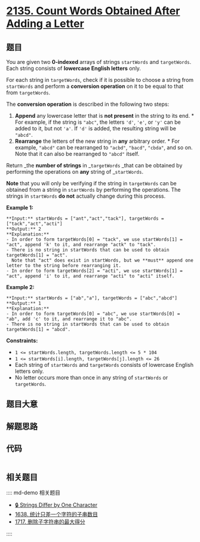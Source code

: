 # [2135. Count Words Obtained After Adding a Letter](https://leetcode.com/problems/count-words-obtained-after-adding-a-letter)

## 题目

You are given two **0-indexed** arrays of strings `startWords` and
`targetWords`. Each string consists of **lowercase English letters** only.

For each string in `targetWords`, check if it is possible to choose a string
from `startWords` and perform a **conversion operation** on it to be equal to
that from `targetWords`.

The **conversion operation** is described in the following two steps:

  1. **Append** any lowercase letter that is **not present** in the string to its end. 
    * For example, if the string is `"abc"`, the letters `'d'`, `'e'`, or `'y'` can be added to it, but not `'a'`. If `'d'` is added, the resulting string will be `"abcd"`.
  2. **Rearrange** the letters of the new string in **any** arbitrary order. 
    * For example, `"abcd"` can be rearranged to `"acbd"`, `"bacd"`, `"cbda"`, and so on. Note that it can also be rearranged to `"abcd"` itself.

Return _the **number of strings** in _`targetWords` _that can be obtained by
performing the operations on **any** string of _`startWords`.

**Note** that you will only be verifying if the string in `targetWords` can be
obtained from a string in `startWords` by performing the operations. The
strings in `startWords` **do not** actually change during this process.



**Example 1:**

    
    
    **Input:** startWords = ["ant","act","tack"], targetWords = ["tack","act","acti"]
    **Output:** 2
    **Explanation:**
    - In order to form targetWords[0] = "tack", we use startWords[1] = "act", append 'k' to it, and rearrange "actk" to "tack".
    - There is no string in startWords that can be used to obtain targetWords[1] = "act".
      Note that "act" does exist in startWords, but we **must** append one letter to the string before rearranging it.
    - In order to form targetWords[2] = "acti", we use startWords[1] = "act", append 'i' to it, and rearrange "acti" to "acti" itself.
    

**Example 2:**

    
    
    **Input:** startWords = ["ab","a"], targetWords = ["abc","abcd"]
    **Output:** 1
    **Explanation:**
    - In order to form targetWords[0] = "abc", we use startWords[0] = "ab", add 'c' to it, and rearrange it to "abc".
    - There is no string in startWords that can be used to obtain targetWords[1] = "abcd".
    



**Constraints:**

  * `1 <= startWords.length, targetWords.length <= 5 * 104`
  * `1 <= startWords[i].length, targetWords[j].length <= 26`
  * Each string of `startWords` and `targetWords` consists of lowercase English letters only.
  * No letter occurs more than once in any string of `startWords` or `targetWords`.


## 题目大意

## 解题思路

## 代码

```javascript

```

## 相关题目

:::: md-demo 相关题目
- [🔒 Strings Differ by One Character](https://leetcode.com/problems/strings-differ-by-one-character)
- [1638. 统计只差一个字符的子串数目](https://leetcode.com/problems/count-substrings-that-differ-by-one-character)
- [1717. 删除子字符串的最大得分](https://leetcode.com/problems/maximum-score-from-removing-substrings)

::::
